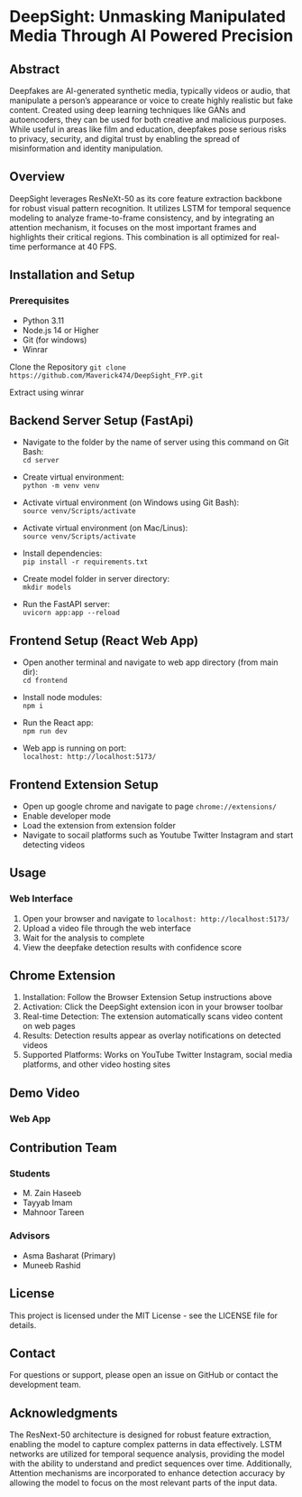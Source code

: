 # DeepSight: Unmasking Manipulated Media Through AI Powered Precision

## Abstract
Deepfakes are AI-generated synthetic media, typically videos or audio, that manipulate a person’s appearance or voice to create highly realistic but fake content. Created using deep learning techniques like GANs and autoencoders, they can be used for both creative and malicious purposes. While useful in areas like film and education, deepfakes pose serious risks to privacy, security, and digital trust by enabling the spread of misinformation and identity manipulation.

## Overview
DeepSight leverages ResNeXt-50 as its core feature extraction backbone for robust visual pattern recognition. It utilizes LSTM for temporal sequence modeling to analyze frame-to-frame consistency, and by integrating an attention mechanism, it focuses on the most important frames and highlights their critical regions. This combination is all optimized for real-time performance at 40 FPS.

## Installation and Setup
### Prerequisites
- Python 3.11
- Node.js 14 or Higher
- Git (for windows)
- Winrar

Clone the Repository
`git clone https://github.com/Maverick474/DeepSight_FYP.git`

Extract using winrar

## Backend Server Setup (FastApi)
- Navigate to the folder by the name of server using this command on Git Bash:  
`cd server`

- Create virtual environment:  
`python -m venv venv`

- Activate virtual environment (on Windows using Git Bash):  
`source venv/Scripts/activate`

- Activate virtual environment (on Mac/Linus):  
`source venv/Scripts/activate`

- Install dependencies:  
`pip install -r requirements.txt`

- Create model folder in server directory:  
`mkdir models`

- Run the FastAPI server:  
`uvicorn app:app --reload`


## Frontend Setup (React Web App)
- Open another terminal and navigate to web app directory (from main dir):  
`cd frontend`

- Install node modules:  
`npm i`

- Run the React app:  
`npm run dev`

- Web app is running on port:  
`localhost: http://localhost:5173/`

## Frontend Extension Setup
- Open up google chrome and navigate to page `chrome://extensions/`
- Enable developer mode
- Load the extension from extension folder
- Navigate to socail platforms such as Youtube Twitter Instagram and start detecting videos

## Usage
### Web Interface

1. Open your browser and navigate to `localhost: http://localhost:5173/`
2. Upload a video file through the web interface
3. Wait for the analysis to complete
4. View the deepfake detection results with confidence score

## Chrome Extension
1. Installation: Follow the Browser Extension Setup instructions above
2. Activation: Click the DeepSight extension icon in your browser toolbar
3. Real-time Detection: The extension automatically scans video content on web pages
4. Results: Detection results appear as overlay notifications on detected videos
5. Supported Platforms: Works on YouTube Twitter Instagram, social media platforms, and other video hosting sites

## Demo Video
### Web App


## Contribution Team
### Students
- M. Zain Haseeb
- Tayyab Imam
- Mahnoor Tareen

### Advisors
- Asma Basharat (Primary)
- Muneeb Rashid

## License
This project is licensed under the MIT License - see the LICENSE file for details.

## Contact
For questions or support, please open an issue on GitHub or contact the development team.

## Acknowledgments
The ResNext-50 architecture is designed for robust feature extraction, enabling the model to capture complex patterns in data effectively. LSTM networks are utilized for temporal sequence analysis, providing the model with the ability to understand and predict sequences over time. Additionally, Attention mechanisms are incorporated to enhance detection accuracy by allowing the model to focus on the most relevant parts of the input data.










